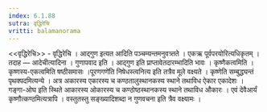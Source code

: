 ```yaml
---
index: 6.1.88
sutra: वृद्धिरेचि
vritti: balamanorama
---
```


<<वृद्धिरेचि>> - वृद्धिरेचि । आद्गुण इत्यत आदिति पञ्चम्यन्तमनुवत्र्तते । एकऋ पूर्वपरयोरित्यधिकृतम् । तदाह — आदेचीत्यादिना । गुणापवाद इति । आद्गुण इति प्राप्तावेतदारम्भादिति भावः । कृष्णैकत्वमिति । कृष्णस्य-एकत्वमिति षष्ठीसमासः ।पूरणगणे॑ति निषेधस्त्वनित्य इति तत्रैव मूले वक्ष्यते । कृष्णेति सम्बुद्ध्यन्तं पृथक्पदमित्यन्ये । अत्र अकारस्य एकारस्य च कण्ठतालुस्थानकस्य स्थाने तथाविध ऐकार एकादेशः । गङ्गा-ओघ इति स्थिते आकारस्य ओकारस्य च कण्ठोष्ठस्थानकस्य स्थाने तथाविध औकारः । एवं देवैआर्यं कृष्णौत्कण्ठमित्यत्रापि । वस्तुतस्तु सङ्ख्यादिशब्दा न गुणवचना इति त्रैव वक्ष्यामः ।